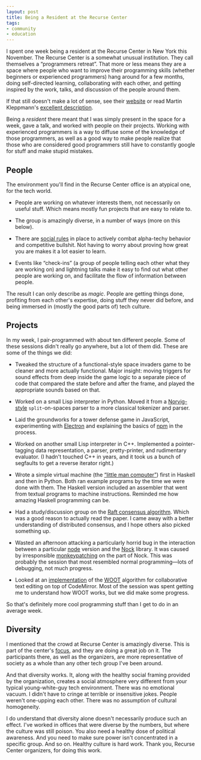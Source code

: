 ```yaml
---
layout: post
title: Being a Resident at the Recurse Center
tags:
- community
- education
---
```


I spent one week being a resident at the Recurse Center in New York
this November. The Recurse Center is a somewhat unusual institution.
They call themselves a “programmers retreat”. That more or less means
they are a space where people who want to improve their programming
skills (whether beginners or experienced programmers) hang around for
a few months, doing self-directed learning, collaborating with each
other, and getting inspired by the work, talks, and discussion of the
people around them.

If that still doesn't make a lot of sense, see their
[website](https://www.recurse.com/) or read Martin Kleppmann's
[excellent description](https://martin.kleppmann.com/2015/10/11/recurse-center-joy-of-learning.html).

Being a _resident_ there meant that I was simply present in the space
for a week, gave a talk, and worked with people on their projects.
Working with experienced programmers is a way to diffuse some of the
knowledge of those programmers, as well as a good way to make people
realize that those who are considered good programmers still have to
constantly google for stuff and make stupid mistakes.

## People

The environment you'll find in the Recurse Center office is an
atypical one, for the tech world.

 * People are working on whatever interests them, not necessarily on
   useful stuff. Which means mostly fun projects that are easy to
   relate to.

 * The group is amazingly diverse, in a number of ways (more on this
   below).

 * There are
   [social rules](https://www.recurse.com/manual#sub-sec-social-rules)
   in place to actively combat alpha-techy behavior and competitive
   bullshit. Not having to worry about proving how great you are makes
   it a lot easier to learn.

 * Events like “check-ins” (a group of people telling each other what
   they are working on) and lightning talks make it easy to find out
   what other people are working on, and facilitate the flow of
   information between people.

The result I can only describe as _magic_. People are getting things
done, profiting from each other's expertise, doing stuff they never
did before, and being immersed in (mostly the good parts of) tech
culture.

## Projects

In my week, I pair-programmed with about ten different people. Some of
these sessions didn't really go anywhere, but a lot of them did. These
are some of the things we did:

 * Tweaked the structure of a functional-style space invaders game to
   be cleaner and more actually functional. Major insight: moving
   triggers for sound effects from deep inside the game logic to a
   separate piece of code that compared the state before and after the
   frame, and played the appropriate sounds based on that.

 * Worked on a small Lisp interpreter in Python. Moved it from a
   [Norvig-style](http://norvig.com/lispy.html) `split`-on-spaces
   parser to a more classical tokenizer and parser.

 * Laid the groundworks for a tower defense game in JavaScript,
   experimenting with [Electron](http://electron.atom.io/) and
   explaining the basics of [npm](http://npmjs.org) in the process.

 * Worked on another small Lisp interpreter in C++. Implemented a
   pointer-tagging data representation, a parser, pretty-printer, and
   rudimentary evaluator. (I hadn't touched C++ in years, and it took
   us a bunch of segfaults to get a reverse iterator right.)

 * Wrote a simple virtual machine (the
   [“little man computer”](https://en.wikipedia.org/wiki/Little_man_computer))
   first in Haskell and then in Python. Both ran example programs by
   the time we were done with them. The Haskell version included an
   assembler that went from textual programs to machine instructions.
   Reminded me how amazing Haskell programming can be.

 * Had a study/discussion group on the
   [Raft consensus algorithm](https://raft.github.io/). Which was a
   good reason to actually read the paper. I came away with a better
   understanding of distributed consensus, and I hope others also
   picked something up.

 * Wasted an afternoon attacking a particularly horrid bug in the
   interaction between a particular [node](https://nodejs.org/)
   version and the [Nock](https://github.com/pgte/nock) library. It
   was caused by irresponsible
   [monkeypatching](https://en.wikipedia.org/wiki/Monkey_patch) on the
   part of Nock. This was probably the session that most resembled
   normal programming—lots of debugging, not much progress.

 * Looked at an [implementation](https://github.com/leahsteinberg/co)
   of the [WOOT](https://www.youtube.com/watch?v=NSTZ4mIv_wk)
   algorithm for collaborative text editing on top of CodeMirror. Most
   of the session was spent getting me to understand how WOOT works,
   but we did make some progress.

So that's definitely more cool programming stuff than I get to do in
an average week.

## Diversity

I mentioned that the crowd at Recurse Center is amazingly diverse.
This is part of the center's
[focus](https://www.recurse.com/diversity), and they are doing a great
job on it. The participants there, as well as the organizers, are more
representative of society as a whole than any other tech group I've
been around.

And that diversity works. It, along with the healthy social framing
provided by the organization, creates a social atmosphere very
different from your typical young-white-guy tech environment. There
was no emotional vacuum. I didn't have to cringe at terrible or
insensitive jokes. People weren't one-upping each other. There was no
assumption of cultural homogeneity.

I do understand that diversity alone doesn't necessarily produce such
an effect. I've worked in offices that were diverse by the numbers,
but where the culture was still poison. You also need a healthy dose
of political awareness. And you need to make sure power isn't
concentrated in a specific group. And so on. Healthy culture is hard
work. Thank you, Recurse Center organizers, for doing this work.
